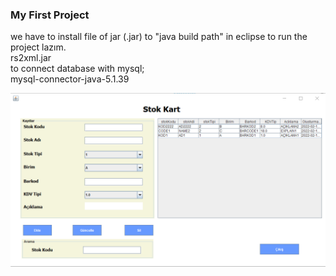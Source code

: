 ### My First Project

we have to install file of jar (.jar) to "java build path" in eclipse to run the project lazım. <br>
rs2xml.jar <br>
to connect database with mysql; <br> 
mysql-connector-java-5.1.39 <br> 

![image](https://raw.githubusercontent.com/batuhangokalp/case-project/main/img/Screenshot_1.png)


